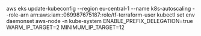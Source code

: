 aws eks update-kubeconfig --region eu-central-1 --name k8s-autoscaling --role-arn arn:aws:iam::069987675187:role/tf-terraform-user
kubectl set env daemonset aws-node -n kube-system ENABLE_PREFIX_DELEGATION=true WARM_IP_TARGET=2 MINIMUM_IP_TARGET=12
